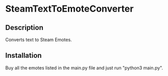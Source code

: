 # SteamTextToEmoteConverter

## Description

Converts text to Steam Emotes.

## Installation

Buy all the emotes listed in the main.py file and just run "python3 main.py".
